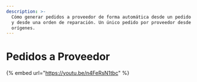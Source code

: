 ```yaml
---
description: >-
  Cómo generar pedidos a proveedor de forma automática desde un pedido de ventas
  y desde una orden de reparación. Un único pedido por proveedor desde distintos
  orígenes.
---
```


# Pedidos a Proveedor

{% embed url="https://youtu.be/n4FeRsN1tbc" %}


